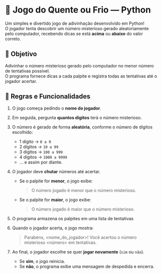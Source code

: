# 🧩 Jogo do Quente ou Frio — Python

Um simples e divertido jogo de adivinhação desenvolvido em Python!  
O jogador tenta descobrir um número misterioso gerado aleatoriamente pelo computador, recebendo dicas se está **acima** ou **abaixo** do valor correto.

## 🎯 Objetivo
Adivinhar o número misterioso gerado pelo computador no menor número de tentativas possível.  
O programa fornece dicas a cada palpite e registra todas as tentativas até o jogador acertar.

## 🧠 Regras e Funcionalidades

1. O jogo começa pedindo o **nome do jogador**.  
   
2. Em seguida, pergunta **quantos dígitos** terá o número misterioso.  
   
3. O número é gerado de forma **aleatória**, conforme o número de dígitos escolhido:
   - 1 dígito → `0 a 9`  
   - 2 dígitos → `10 a 99`  
   - 3 dígitos → `100 a 999`  
   - 4 dígitos → `1000 a 9999`  
   - ... e assim por diante.

4. O jogador deve **chutar** números até acertar.  
   - Se o palpite for **menor**, o jogo exibe:  
     > O número jogado é menor que o número misterioso.  
   - Se o palpite for **maior**, o jogo exibe:  
     > O número jogado é maior que o número misterioso.  

5. O programa armazena os palpites em uma lista de tentativas  

6. Quando o jogador acerta, o jogo mostra:  
    > Parabéns, <nome_do_jogador>! Você acertou o número misterioso <número> em <quantidade> tentativas.  
    
7. Ao final, o jogador escolhe se quer **jogar novamente** (`sim` ou `não`).  
   - Se **sim**, o jogo reinicia.  
   - Se **não**, o programa exibe uma mensagem de despedida e encerra.